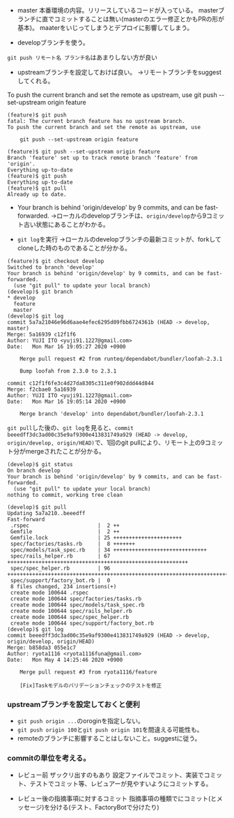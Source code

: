 - master
本番環境の内容。リリースしているコードが入っている。
masterブランチに直でコミットすることは無い(masterのエラー修正とかもPRの形が基本)。
maaterをいじってしまうとデプロイに影響してしまう。

- developブランチを使う。

`git push リモート名 ブランチ名`はあまりしない方が良い

- upstreamブランチを設定しておけば良い。
→リモートブランチをsuggestしてくれる。

To push the current branch and set the remote as upstream, use
    git push --set-upstream origin feature
 
```terminal
(feature)$ git push
fatal: The current branch feature has no upstream branch.
To push the current branch and set the remote as upstream, use

    git push --set-upstream origin feature

(feature)$ git push --set-upstream origin feature
Branch 'feature' set up to track remote branch 'feature' from 'origin'.
Everything up-to-date
(feature)$ git push
Everything up-to-date
(feature)$ git pull
Already up to date.
```

- Your branch is behind 'origin/develop' by 9 commits, and can be fast-forwarded.
→ローカルのdevelopブランチは、`origin/develop`から9コミット古い状態にあることがわかる。

- `git log`を実行
→ローカルのdevelopブランチの最新コミットが、forkしてcloneした時のものであることが分かる。

```
(feature)$ git checkout develop
Switched to branch 'develop'
Your branch is behind 'origin/develop' by 9 commits, and can be fast-forwarded.
  (use "git pull" to update your local branch)
(develop)$ git branch
* develop
  feature
  master
(develop)$ git log
commit 5a7a21046e96d6aae4efec6295d09fbb6724361b (HEAD -> develop, master)
Merge: 5a16939 c12f1f6
Author: YUJI ITO <yuji91.1227@gmail.com>
Date:   Mon Mar 16 19:05:27 2020 +0900

    Merge pull request #2 from runteq/dependabot/bundler/loofah-2.3.1
    
    Bump loofah from 2.3.0 to 2.3.1

commit c12f1f6fe3c4d27da8305c311e0f902ddd44d844
Merge: f2cbae0 5a16939
Author: YUJI ITO <yuji91.1227@gmail.com>
Date:   Mon Mar 16 19:05:14 2020 +0900

    Merge branch 'develop' into dependabot/bundler/loofah-2.3.1
```

`git pull`した後の、`git log`を見ると、`commit beeedff3dc3ad00c35e9af9300e413831749a929
(HEAD -> develop, origin/develop, origin/HEAD)`で、1回のgit pullにより、リモート上の9コミット分がmergeされたことが分かる。

```
(develop)$ git status
On branch develop
Your branch is behind 'origin/develop' by 9 commits, and can be fast-forwarded.
  (use "git pull" to update your local branch)
nothing to commit, working tree clean

(develop)$ git pull
Updating 5a7a210..beeedff
Fast-forward
 .rspec                      |  2 ++
 Gemfile                     |  2 ++
 Gemfile.lock                | 25 ++++++++++++++++++++++
 spec/factories/tasks.rb     |  8 +++++++
 spec/models/task_spec.rb    | 34 ++++++++++++++++++++++++++++++
 spec/rails_helper.rb        | 67 ++++++++++++++++++++++++++++++++++++++++++++++++++++++++++
 spec/spec_helper.rb         | 96 +++++++++++++++++++++++++++++++++++++++++++++++++++++++++++++++++++++++++++++++++++
 spec/support/factory_bot.rb |  0
 8 files changed, 234 insertions(+)
 create mode 100644 .rspec
 create mode 100644 spec/factories/tasks.rb
 create mode 100644 spec/models/task_spec.rb
 create mode 100644 spec/rails_helper.rb
 create mode 100644 spec/spec_helper.rb
 create mode 100644 spec/support/factory_bot.rb
(develop)$ git log
commit beeedff3dc3ad00c35e9af9300e413831749a929 (HEAD -> develop, origin/develop, origin/HEAD)
Merge: b858da3 055e1c7
Author: ryota1116 <ryota1116funa@gmail.com>
Date:   Mon May 4 14:25:46 2020 +0900

    Merge pull request #3 from ryota1116/feature
    
    [Fix]Taskモデルのバリデーションチェックのテストを修正
```

### upstreamブランチを設定しておくと便利
- `git push origin ...`のoroginを指定しない。
- `git push origin 100`と`git push origin 101`を間違える可能性も。
- remoteのブランチに影響することはしないこと。suggestに従う。


### commitの単位を考える。
- レビュー前
ザックリ出すのもあり
設定ファイルでコミット、実装でコミット、テストでコミット等、レビュアーが見やすいようにコミットする。

- レビュー後の指摘事項に対するコミット
指摘事項の種類でにコミット(とメッセージ)を分ける(テスト、FactoryBotで分けたり)

